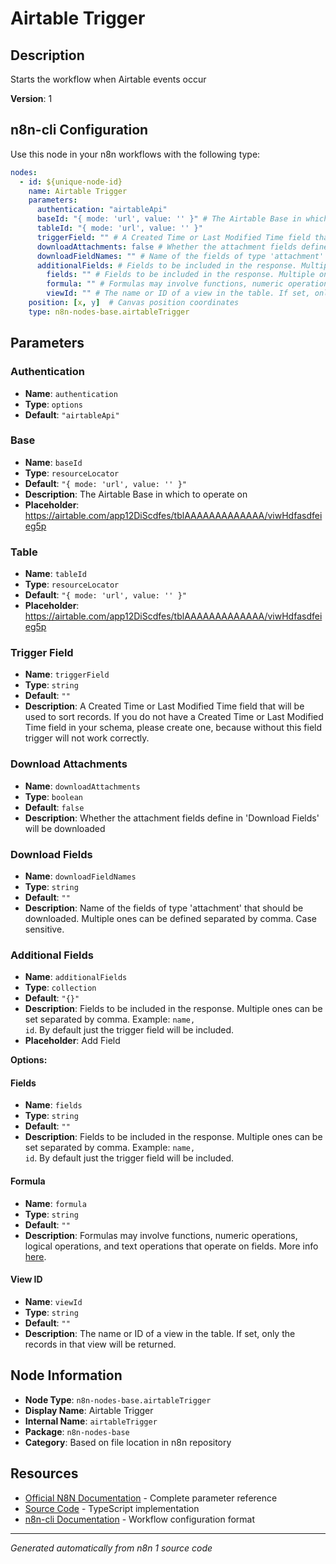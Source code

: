 # Airtable Trigger

## Description

Starts the workflow when Airtable events occur

**Version**: 1

## n8n-cli Configuration

Use this node in your n8n workflows with the following type:

```yaml
nodes:
  - id: ${unique-node-id}
    name: Airtable Trigger
    parameters:
      authentication: "airtableApi"
      baseId: "{ mode: 'url', value: '' }" # The Airtable Base in which to operate on
      tableId: "{ mode: 'url', value: '' }"
      triggerField: "" # A Created Time or Last Modified Time field that will be used to sort records. If you do not have a Created Time or Last Modified Time field in your schema, please create one, because without this field trigger will not work correctly.
      downloadAttachments: false # Whether the attachment fields define in 'Download Fields' will be downloaded
      downloadFieldNames: "" # Name of the fields of type 'attachment' that should be downloaded. Multiple ones can be defined separated by comma. Case sensitive.
      additionalFields: # Fields to be included in the response. Multiple ones can be set separated by comma. Example: <code>name, id</code>. By default just the trigger field will be included.
        fields: "" # Fields to be included in the response. Multiple ones can be set separated by comma. Example: <code>name, id</code>. By default just the trigger field will be included.
        formula: "" # Formulas may involve functions, numeric operations, logical operations, and text operations that operate on fields. More info <a href="https://support.airtable.com/hc/en-us/articles/203255215-Formula-Field-Reference">here</a>.
        viewId: "" # The name or ID of a view in the table. If set, only the records in that view will be returned.
    position: [x, y]  # Canvas position coordinates
    type: n8n-nodes-base.airtableTrigger
```

## Parameters

### Authentication

- **Name**: `authentication`
- **Type**: `options`
- **Default**: `"airtableApi"`

### Base

- **Name**: `baseId`
- **Type**: `resourceLocator`
- **Default**: `"{ mode: 'url', value: '' }"`
- **Description**: The Airtable Base in which to operate on
- **Placeholder**: https://airtable.com/app12DiScdfes/tblAAAAAAAAAAAAA/viwHdfasdfeieg5p

### Table

- **Name**: `tableId`
- **Type**: `resourceLocator`
- **Default**: `"{ mode: 'url', value: '' }"`
- **Placeholder**: https://airtable.com/app12DiScdfes/tblAAAAAAAAAAAAA/viwHdfasdfeieg5p

### Trigger Field

- **Name**: `triggerField`
- **Type**: `string`
- **Default**: `""`
- **Description**: A Created Time or Last Modified Time field that will be used to sort records. If you do not have a Created Time or Last Modified Time field in your schema, please create one, because without this field trigger will not work correctly.

### Download Attachments

- **Name**: `downloadAttachments`
- **Type**: `boolean`
- **Default**: `false`
- **Description**: Whether the attachment fields define in 'Download Fields' will be downloaded

### Download Fields

- **Name**: `downloadFieldNames`
- **Type**: `string`
- **Default**: `""`
- **Description**: Name of the fields of type 'attachment' that should be downloaded. Multiple ones can be defined separated by comma. Case sensitive.

### Additional Fields

- **Name**: `additionalFields`
- **Type**: `collection`
- **Default**: `"{}"`
- **Description**: Fields to be included in the response. Multiple ones can be set separated by comma. Example: <code>name, id</code>. By default just the trigger field will be included.
- **Placeholder**: Add Field

**Options:**

#### Fields
- **Name**: `fields`
- **Type**: `string`
- **Default**: `""`
- **Description**: Fields to be included in the response. Multiple ones can be set separated by comma. Example: <code>name, id</code>. By default just the trigger field will be included.

#### Formula
- **Name**: `formula`
- **Type**: `string`
- **Default**: `""`
- **Description**: Formulas may involve functions, numeric operations, logical operations, and text operations that operate on fields. More info <a href="https://support.airtable.com/hc/en-us/articles/203255215-Formula-Field-Reference">here</a>.

#### View ID
- **Name**: `viewId`
- **Type**: `string`
- **Default**: `""`
- **Description**: The name or ID of a view in the table. If set, only the records in that view will be returned.



## Node Information

- **Node Type**: `n8n-nodes-base.airtableTrigger`
- **Display Name**: Airtable Trigger
- **Internal Name**: `airtableTrigger`
- **Package**: `n8n-nodes-base`
- **Category**: Based on file location in n8n repository

## Resources

- [Official N8N Documentation](https://docs.n8n.io/integrations/builtin/app-nodes/n8n-nodes-base.airtabletrigger/) - Complete parameter reference
- [Source Code](https://github.com/n8n-io/n8n/blob/master/packages/nodes-base/nodes/Airtable/AirtableTrigger.node.ts) - TypeScript implementation
- [n8n-cli Documentation](https://github.com/edenreich/n8n-cli) - Workflow configuration format

---
*Generated automatically from n8n 1 source code*
